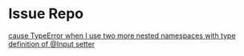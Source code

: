 # Issue Repo

[cause TypeError when I use two more nested namespaces with type definition of @Input setter](https://github.com/thymikee/jest-preset-angular/issues/175)
